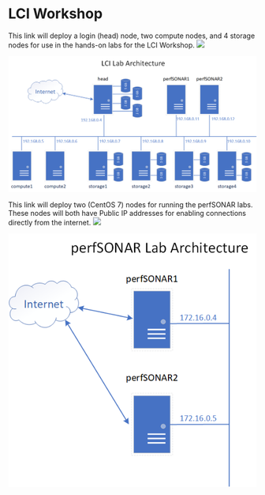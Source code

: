 # LCI Workshop
This link will deploy a login (head) node, two compute nodes, and 4 storage nodes for use in the hands-on labs for the LCI Workshop.
<a href="https://portal.azure.com/#create/Microsoft.Template/uri/https%3A%2F%2Fraw.githubusercontent.com%2Fgrandparoach%2Fsandbox%2FLCI%2F%2Fazuredeploy.json" target="_blank">
    <img src="http://azuredeploy.net/deploybutton.png"/>
</a>


![Workshop Environment](LCI_environment2.png)


This link will deploy two (CentOS 7) nodes for running the perfSONAR labs.  These nodes will both have Public IP addresses for enabling connections directly from the internet.
<a href="https://portal.azure.com/#create/Microsoft.Template/uri/https%3A%2F%2Fraw.githubusercontent.com%2Fgrandparoach%2Fsandbox%2FLCI%2F%2FdeployperfSONAR.json" target="_blank">
    <img src="http://azuredeploy.net/deploybutton.png"/>
</a>


![Workshop Environment](LCI_environment3.png)


